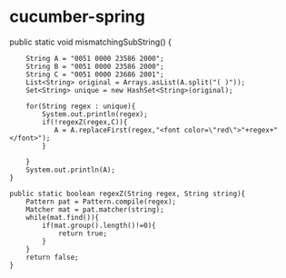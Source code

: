 # cucumber-spring

 public static void mismatchingSubString() {

        String A = "0051 0000 23586 2000";
        String B = "0051 0000 23586 2000";
        String C = "0051 0000 23686 2001";
        List<String> original = Arrays.asList(A.split("( )"));
        Set<String> unique = new HashSet<String>(original);

        for(String regex : unique){
            System.out.println(regex);
            if(!regexZ(regex,C)){
               A = A.replaceFirst(regex,"<font color=\"red\">"+regex+"</font>");
            }

        }
        System.out.println(A);
    }

    public static boolean regexZ(String regex, String string){
        Pattern pat = Pattern.compile(regex);
        Matcher mat = pat.matcher(string);
        while(mat.find()){
            if(mat.group().length()!=0){
                return true;
            }
        }
        return false;
    }
